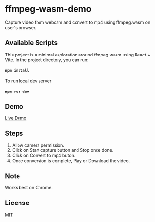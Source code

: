 # ffmpeg-wasm-demo

Capture video from webcam and convert to mp4 using ffmpeg.wasm on user&apos;s browser.

## Available Scripts

This project is a minimal exploration around ffmpeg.wasm using React + Vite.
In the project directory, you can run:

#### `npm install`

To run local dev server

#### `npm run dev`

## Demo

[Live Demo](https://nirajrajgor.github.io/ffmpeg-wasm-demo/)

## Steps

1. Allow camera permission.
2. Click on Start capture button and Stop once done.
3. Click on Convert to mp4 buton.
4. Once conversion is complete, Play or Download the video.

## Note

Works best on Chrome.

## License

[MIT](https://github.com/nirajrajgor/ffmpeg-wasm-demo/blob/main/licence.txt)

